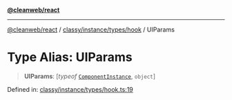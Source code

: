 [**@cleanweb/react**](../../../../../README.md)

***

[@cleanweb/react](../../../../../modules.md) / [classy/instance/types/hook](../README.md) / UIParams

# Type Alias: UIParams

> **UIParams**: \[*typeof* [`ComponentInstance`](../../../classes/ComponentInstance.md), `object`\]

Defined in: [classy/instance/types/hook.ts:19](https://github.com/cleanjsweb/neat-react/blob/14baaff619a13096b0ac0ffe8ec82445197edebb/classy/instance/types/hook.ts#L19)
